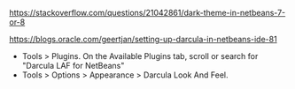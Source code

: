 https://stackoverflow.com/questions/21042861/dark-theme-in-netbeans-7-or-8

https://blogs.oracle.com/geertjan/setting-up-darcula-in-netbeans-ide-81

* Tools > Plugins. On the Available Plugins tab, scroll or search for "Darcula LAF for NetBeans"
* Tools > Options > Appearance > Darcula Look And Feel.
